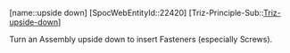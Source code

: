 ﻿---
type: TrizExample
aliases:
- upside down
license: CC BY-SA 4.0
copyright: https://github.com/SpocWeb
IsDeleted: false
IsReadOnly: false
Confidential: public
tags: 
- Triz/Principle/Example
---
[name::upside down]
[SpocWebEntityId::22420]
[Triz-Principle-Sub::[Triz-upside-down](tech/Triz/Sub/Triz-upside-down.md)]

Turn an Assembly upside down to insert Fasteners (especially Screws).
